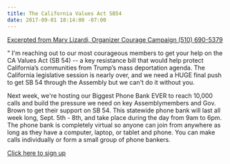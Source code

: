 ```yaml
---
title: The California Values Act SB54
date: 2017-09-01 18:14:00 -07:00
---
```


[Excerpted from Mary Lizardi, Organizer
Courage Campaign
(510) 690-5379](https://www.couragecampaign.org/) 

"  I'm reaching out to our most courageous members to get your help on the CA Values Act (SB 54) -- a key resistance bill that would help protect California’s communities from Trump’s mass deportation agenda. The California legislative session is nearly over, and we need a HUGE final push to get SB 54 through the Assembly but we can't do it without you.

Next week, we're hosting our Biggest Phone Bank EVER to reach 10,000 calls and build the pressure we need on key Assemblymembers and Gov. Brown to get their support on SB 54. This statewide phone bank will last all week long, Sept. 5th - 8th, and take place during the day from 9am to 6pm. The phone bank is completely virtual so anyone can join from anywhere as long as they have a computer, laptop, or tablet and phone. You can make calls individually or form a small group of phone bankers. 

[Click here to sign up](http://act.couragecampaign.org/signup/CAValuesAct_phonebank/)

